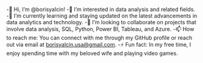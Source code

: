 -👋 Hi, I’m @borisyalcin!
-👀 I’m interested in data analysis and related fields.
-🌱 I’m currently learning and staying updated on the latest advancements in data analytics and technology.
-💞️ I’m looking to collaborate on projects that involve data analysis, SQL, Python, Power BI, Tableau, and Azure.
-📫 How to reach me: You can connect with me through my GitHub profile or reach out via email at borisyalcin.usa@gmail.com.
-⚡ Fun fact: In my free time, I enjoy spending time with my beloved wife and playing video games.





<!---
borisyalcin/borisyalcin is a ✨ special ✨ repository because its `README.md` (this file) appears on your GitHub profile.
You can click the Preview link to take a look at your changes.
--->
